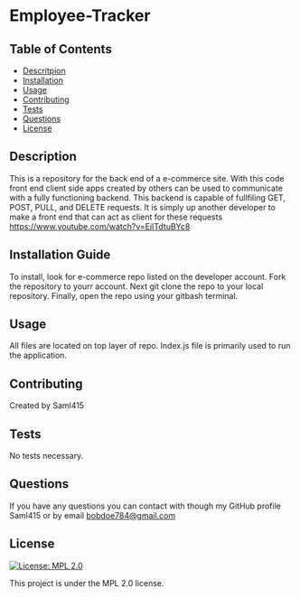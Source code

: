 # Employee-Tracker

## Table of Contents

- [Descritpion](#description)
- [Installation](#installation)
- [Usage](#usage)
- [Contributing](#contributing)
- [Tests](#tests)
- [Questions](#questions)
- [License](#license)

## Description

This is a repository for the back end of a e-commerce site. With this code front end client side apps created by others can be used to communicate with a fully functioning backend. This backend is capable of fullfiling GET, POST, PULL, and DELETE requests. It is simply up another developer to make a front end that can act as client for these requests
https://www.youtube.com/watch?v=EjITdtuBYc8

## Installation Guide

To install, look for e-commerce repo listed on the developer account. Fork the repository to yourr account. Next git clone the repo to your local repository. Finally, open the repo using your gitbash terminal.

## Usage

All files are located on top layer of repo. Index.js file is primarily used to run the application.

## Contributing

Created by Saml415

## Tests

No tests necessary.

## Questions

If you have any questions you can contact with though my GitHub profile Saml415 or by email bobdoe784@gmail.com

## License

[![License: MPL 2.0](https://img.shields.io/badge/License-MPL%202.0-brightgreen.svg)](https://opensource.org/licenses/MPL-2.0)

This project is under the MPL 2.0 license.
